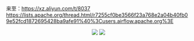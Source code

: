 来至：https://xz.aliyun.com/t/8037
https://lists.apache.org/thread.html/r7255cf0be3566f23a768e2a04b40fb09e52fcd1872695428ba9afe91%40%3Cusers.airflow.apache.org%3E
<p align="center">
<img src="https://s1.ax1x.com/2020/11/09/BHArng.png">
<img src="https://s1.ax1x.com/2020/11/09/BHEmDg.png">
 </p>
